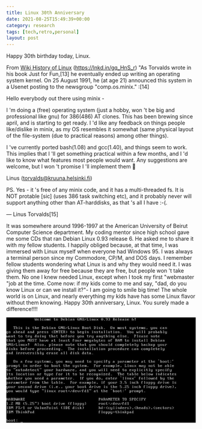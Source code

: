 ```yaml
---
title: Linux 30th Anniversary
date: 2021-08-25T15:49:39+00:00
category: research
tags: [tech,retro,personal]
layout: post
---
```


Happy 30th birthday today, Linux.

From [Wiki History of Linux](https://en.m.wikipedia.org/wiki/History_of_Linux) (<a  target="_blank" href="https://lnkd.in/gq_HnS_r">https://lnkd.in/gq_HnS_r</a>) "As Torvalds wrote in his book Just for Fun,[13] he eventually ended up writing an operating system kernel. On 25 August 1991, he (at age 21) announced this system in a Usenet posting to the newsgroup "comp.os.minix." :[14]

Hello everybody out there using minix -

I 'm doing a (free) operating system (just a hobby, won 't be big and professional like gnu) for 386(486) AT clones. This has been brewing since april, and is starting to get ready. I 'd like any feedback on things people like/dislike in minix, as my OS resembles it somewhat (same physical layout of the file-system (due to practical reasons) among other things).

I 've currently ported bash(1.08) and gcc(1.40), and things seem to work. This implies that I 'll get something practical within a few months, and I 'd like to know what features most people would want. Any suggestions are welcome, but I won 't promise I 'll implement them 🙂

Linus (torvalds@kruuna.helsinki.fi)

PS. Yes - it 's free of any minix code, and it has a multi-threaded fs. It is NOT protable \[sic\] (uses 386 task switching etc), and it probably never will support anything other than AT-harddisks, as that 's all I have :-(.

— Linus Torvalds[15]

It was somewhere around 1996-1997 at the American University of Beirut Computer Science department. My coding mentor since high school gave me some CDs that ran Debian Linux 0.93 release 6. He asked me to share it with my fellow students. I happily obliged because, at that time, I was immersed with Linux myself when everyone had Windows 95. I was always a terminal person since my Commodore, CP/M, and DOS days. I remember fellow students wondering what Linux is and why they would need it. I was giving them away for free because they are free, but people won 't take them. No one I knew needed Linux, except when I took my first "webmaster "job at the time. Come now: if my kids come to me and say, "dad, do you know Linux or can we install it?"- I am going to smile big time! The whole world is on Linux, and nearly everything my kids have has some Linux flavor without them knowing. Happy 30th anniversary, Linux. You surely made a difference!!!!

![Linux](/assets/images/1629941661129.jpeg)

